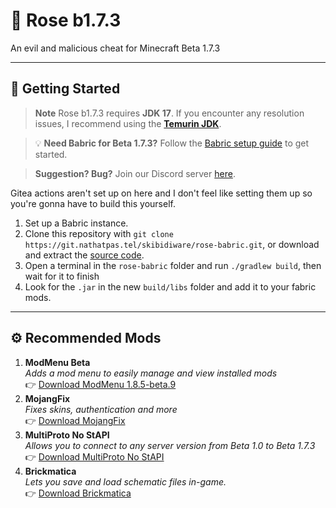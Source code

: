 # 🌹 Rose b1.7.3

An evil and malicious cheat for Minecraft Beta 1.7.3

---

## 📖 Getting Started

> **Note** Rose b1.7.3 requires **JDK 17**. If you encounter any resolution issues, I recommend using the [**Temurin JDK**](https://adoptium.net/temurin/releases/?os=windows&arch=x64&package=jre&version=17).

> 💡 **Need Babric for Beta 1.7.3?** Follow the [Babric setup guide](https://github.com/babric/prism-instance) to get started.

> **Suggestion? Bug?** Join our Discord server [here](https://discord.gg/4xJ4XQYHZJ).

Gitea actions aren't set up on here and I don't feel like setting them up so you're gonna have to build this yourself.

1. Set up a Babric instance.
2. Clone this repository with ``git clone https://git.nathatpas.tel/skibidiware/rose-babric.git``, or download and extract the [source code](https://git.nathatpas.tel/skibidiware/rose-babric/archive/master.zip).
3. Open a terminal in the `rose-babric` folder and run `./gradlew build`, then wait for it to finish
4. Look for the `.jar` in the new `build/libs` folder and add it to your fabric mods.

---

## ⚙️ Recommended Mods

1. **ModMenu Beta**  
   *Adds a mod menu to easily manage and view installed mods*  
   👉 [Download ModMenu 1.8.5-beta.9](https://modrinth.com/mod/modmenu-beta/version/1.8.5-beta.9)
2. **MojangFix**  
   *Fixes skins, authentication and more*  
   👉 [Download MojangFix](https://modrinth.com/mod/mojangfix)
3. **MultiProto No StAPI**  
   *Allows you to connect to any server version from Beta 1.0 to Beta 1.7.3*  
   👉 [Download MultiProto No StAPI](https://git.nathatpas.tel/skibidiware/multiproto-nostapi)
4. **Brickmatica**  
   *Lets you save and load schematic files in-game.*  
   👉 [Download Brickmatica](https://github.com/GameHerobrine/Brickmatica#precompiled-version)
